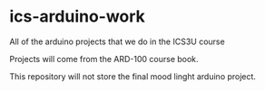 # ics-arduino-work

All of the arduino projects that we do in the ICS3U course

Projects will come from the ARD-100 course book.

This repository will not store the final mood linght arduino project.
